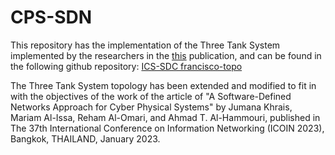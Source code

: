 # CPS-SDN
This repository has the implementation of the Three Tank System implemented by the researchers in the [this](https://dl.acm.org/doi/10.1145/3295453.3295457) publication, and can be found in the following github repository: [ICS-SDC francisco-topo](https://github.com/afmurillo/ICS-SDN/tree/master/francisco-topo)

The Three Tank System topology has been extended and modified to fit in with the objectives of the work of the article of "A Software-Defined Networks Approach for Cyber
Physical Systems" by Jumana Khrais, Mariam Al-Issa, Reham Al-Omari, and Ahmad T. Al-Hammouri, published in The 37th International Conference on Information Networking (ICOIN 2023), Bangkok, THAILAND, January 2023.
